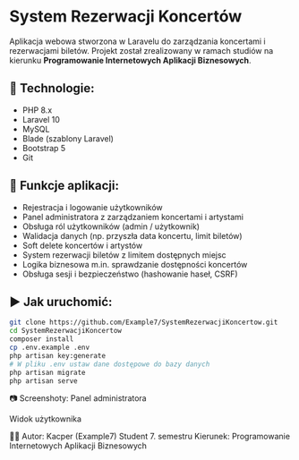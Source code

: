 # System Rezerwacji Koncertów

Aplikacja webowa stworzona w Laravelu do zarządzania koncertami i rezerwacjami biletów. Projekt został zrealizowany w ramach studiów na kierunku **Programowanie Internetowych Aplikacji Biznesowych**.

## 🔧 Technologie:
- PHP 8.x
- Laravel 10
- MySQL
- Blade (szablony Laravel)
- Bootstrap 5
- Git

## 📌 Funkcje aplikacji:
- Rejestracja i logowanie użytkowników
- Panel administratora z zarządzaniem koncertami i artystami
- Obsługa ról użytkowników (admin / użytkownik)
- Walidacja danych (np. przyszła data koncertu, limit biletów)
- Soft delete koncertów i artystów
- System rezerwacji biletów z limitem dostępnych miejsc
- Logika biznesowa m.in. sprawdzanie dostępności koncertów
- Obsługa sesji i bezpieczeństwo (hashowanie haseł, CSRF)

## ▶️ Jak uruchomić:
```bash
git clone https://github.com/Example7/SystemRezerwacjiKoncertow.git
cd SystemRezerwacjiKoncertow
composer install
cp .env.example .env
php artisan key:generate
# W pliku .env ustaw dane dostępowe do bazy danych
php artisan migrate
php artisan serve
```

📷 Screenshoty:
Panel administratora

Widok użytkownika

👨‍💻 Autor:
Kacper (Example7)
Student 7. semestru
Kierunek: Programowanie Internetowych Aplikacji Biznesowych
